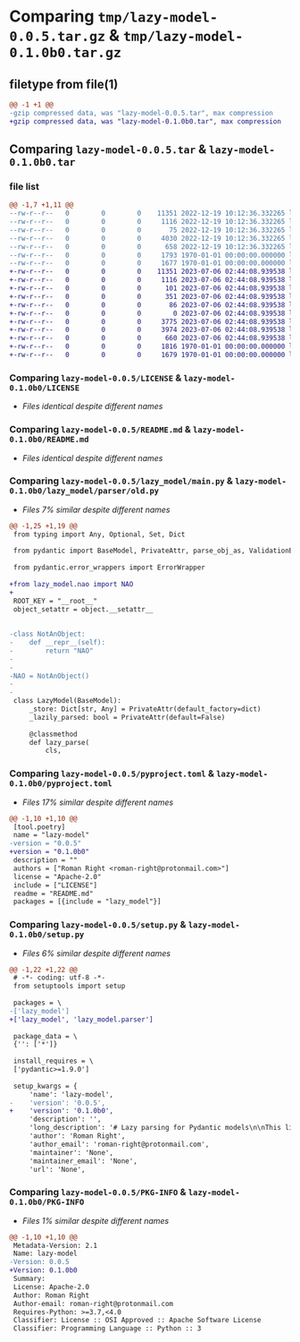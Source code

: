 # Comparing `tmp/lazy-model-0.0.5.tar.gz` & `tmp/lazy-model-0.1.0b0.tar.gz`

## filetype from file(1)

```diff
@@ -1 +1 @@
-gzip compressed data, was "lazy-model-0.0.5.tar", max compression
+gzip compressed data, was "lazy-model-0.1.0b0.tar", max compression
```

## Comparing `lazy-model-0.0.5.tar` & `lazy-model-0.1.0b0.tar`

### file list

```diff
@@ -1,7 +1,11 @@
--rw-r--r--   0        0        0    11351 2022-12-19 10:12:36.332265 lazy-model-0.0.5/LICENSE
--rw-r--r--   0        0        0     1116 2022-12-19 10:12:36.332265 lazy-model-0.0.5/README.md
--rw-r--r--   0        0        0       75 2022-12-19 10:12:36.332265 lazy-model-0.0.5/lazy_model/__init__.py
--rw-r--r--   0        0        0     4030 2022-12-19 10:12:36.332265 lazy-model-0.0.5/lazy_model/main.py
--rw-r--r--   0        0        0      658 2022-12-19 10:12:36.332265 lazy-model-0.0.5/pyproject.toml
--rw-r--r--   0        0        0     1793 1970-01-01 00:00:00.000000 lazy-model-0.0.5/setup.py
--rw-r--r--   0        0        0     1677 1970-01-01 00:00:00.000000 lazy-model-0.0.5/PKG-INFO
+-rw-r--r--   0        0        0    11351 2023-07-06 02:44:08.939538 lazy-model-0.1.0b0/LICENSE
+-rw-r--r--   0        0        0     1116 2023-07-06 02:44:08.939538 lazy-model-0.1.0b0/README.md
+-rw-r--r--   0        0        0      101 2023-07-06 02:44:08.939538 lazy-model-0.1.0b0/lazy_model/__init__.py
+-rw-r--r--   0        0        0      351 2023-07-06 02:44:08.939538 lazy-model-0.1.0b0/lazy_model/main.py
+-rw-r--r--   0        0        0       86 2023-07-06 02:44:08.939538 lazy-model-0.1.0b0/lazy_model/nao.py
+-rw-r--r--   0        0        0        0 2023-07-06 02:44:08.939538 lazy-model-0.1.0b0/lazy_model/parser/__init__.py
+-rw-r--r--   0        0        0     3775 2023-07-06 02:44:08.939538 lazy-model-0.1.0b0/lazy_model/parser/new.py
+-rw-r--r--   0        0        0     3974 2023-07-06 02:44:08.939538 lazy-model-0.1.0b0/lazy_model/parser/old.py
+-rw-r--r--   0        0        0      660 2023-07-06 02:44:08.939538 lazy-model-0.1.0b0/pyproject.toml
+-rw-r--r--   0        0        0     1816 1970-01-01 00:00:00.000000 lazy-model-0.1.0b0/setup.py
+-rw-r--r--   0        0        0     1679 1970-01-01 00:00:00.000000 lazy-model-0.1.0b0/PKG-INFO
```

### Comparing `lazy-model-0.0.5/LICENSE` & `lazy-model-0.1.0b0/LICENSE`

 * *Files identical despite different names*

### Comparing `lazy-model-0.0.5/README.md` & `lazy-model-0.1.0b0/README.md`

 * *Files identical despite different names*

### Comparing `lazy-model-0.0.5/lazy_model/main.py` & `lazy-model-0.1.0b0/lazy_model/parser/old.py`

 * *Files 7% similar despite different names*

```diff
@@ -1,25 +1,19 @@
 from typing import Any, Optional, Set, Dict
 
 from pydantic import BaseModel, PrivateAttr, parse_obj_as, ValidationError
 
 from pydantic.error_wrappers import ErrorWrapper
 
+from lazy_model.nao import NAO
+
 ROOT_KEY = "__root__"
 object_setattr = object.__setattr__
 
 
-class NotAnObject:
-    def __repr__(self):
-        return "NAO"
-
-
-NAO = NotAnObject()
-
-
 class LazyModel(BaseModel):
     _store: Dict[str, Any] = PrivateAttr(default_factory=dict)
     _lazily_parsed: bool = PrivateAttr(default=False)
 
     @classmethod
     def lazy_parse(
         cls,
```

### Comparing `lazy-model-0.0.5/pyproject.toml` & `lazy-model-0.1.0b0/pyproject.toml`

 * *Files 17% similar despite different names*

```diff
@@ -1,10 +1,10 @@
 [tool.poetry]
 name = "lazy-model"
-version = "0.0.5"
+version = "0.1.0b0"
 description = ""
 authors = ["Roman Right <roman-right@protonmail.com>"]
 license = "Apache-2.0"
 include = ["LICENSE"]
 readme = "README.md"
 packages = [{include = "lazy_model"}]
```

### Comparing `lazy-model-0.0.5/setup.py` & `lazy-model-0.1.0b0/setup.py`

 * *Files 6% similar despite different names*

```diff
@@ -1,22 +1,22 @@
 # -*- coding: utf-8 -*-
 from setuptools import setup
 
 packages = \
-['lazy_model']
+['lazy_model', 'lazy_model.parser']
 
 package_data = \
 {'': ['*']}
 
 install_requires = \
 ['pydantic>=1.9.0']
 
 setup_kwargs = {
     'name': 'lazy-model',
-    'version': '0.0.5',
+    'version': '0.1.0b0',
     'description': '',
     'long_description': '# Lazy parsing for Pydantic models\n\nThis library provides a lazy interface for parsing objects from dictionaries. During the parsing, it saves the raw data inside the object and parses each field on demand.\n\n## Install\n\npoetry\n```shell\npoetry add lazy-model\n```\n\npip\n```shell\npip install lazy-model\n```\n\n## Usage\n\n```python\nfrom lazy_model import LazyModel\nfrom pydantic import validator\n\n\nclass Sample(LazyModel):\n    i: int\n    s: str\n\n    @validator("s")\n    def s_upper(cls, v):\n        return v.upper()\n\n\nobj = Sample.lazy_parse({"i": "10", "s": "test"})\n\n# at this point the data is stored in a raw format inside the object\n\nprint(obj.__dict__)\n\n# >>> {\'i\': NAO, \'s\': NAO}\n\n# NAO - Not An Object. It shows that the field was not parsed yet.\n\nprint(obj.s)\n\n# >>> TEST\n\n# Custom validator works during lazy parsing\n\nprint(obj.__dict__)\n\n# >>> {\'i\': NAO, \'s\': \'TEST\'}\n\n# The `s` field  was already parsed by this step\n\nprint(obj.i, type(obj.i))\n\n# >>> 10 <class \'int\'>\n\n# It converted `10` from string to int based on the annotations\n\nprint(obj.__dict__)\n\n# >>> {\'i\': 10, \'s\': \'TEST\'}\n\n# Everything was parsed\n```',
     'author': 'Roman Right',
     'author_email': 'roman-right@protonmail.com',
     'maintainer': 'None',
     'maintainer_email': 'None',
     'url': 'None',
```

### Comparing `lazy-model-0.0.5/PKG-INFO` & `lazy-model-0.1.0b0/PKG-INFO`

 * *Files 1% similar despite different names*

```diff
@@ -1,10 +1,10 @@
 Metadata-Version: 2.1
 Name: lazy-model
-Version: 0.0.5
+Version: 0.1.0b0
 Summary: 
 License: Apache-2.0
 Author: Roman Right
 Author-email: roman-right@protonmail.com
 Requires-Python: >=3.7,<4.0
 Classifier: License :: OSI Approved :: Apache Software License
 Classifier: Programming Language :: Python :: 3
```

